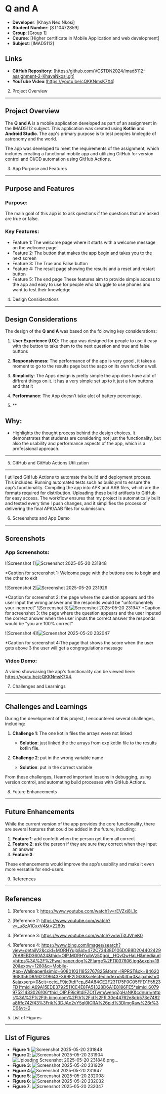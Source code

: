 


# Q and A
- **Developer**: [Khaya Neo Nkosi]
- **Student Number**: [ST10472859]
- **Group**: [Group 1]
- **Course**: [Higher certificate in Mobile Application and web development]
- **Subject**: [IMAD5112]

## Links
- **GitHub Repository**: [https://github.com/VCSTDN2024/imad5112-assignment-2-KhayaNkosi.git]
- **YouTube Video**:(https://youtu.be/cQKKNmsK7X4)
  


2. Project Overview
-------------------

## Project Overview

The **Q and A** is a mobile application developed as part of an assignment in the IMAD5112 subject. This application was created using **Kotlin** and **Android Studio**. The app's primary purpose is to test peoples knolegde of astronomy and the world.

The app was developed to meet the requirements of the assignment, which includes creating a functional mobile app and utilizing GitHub for version control and CI/CD automation using GitHub Actions.


3. App Purpose and Features
---------------------------

## Purpose and Features

### Purpose:
The main goal of this app is to ask questions if the questions that are asked are true or false. 

### Key Features:
- Feature 1: The welcome page where it starts with a welcome message on the welcome page. 
- Feature 2: The button that makes the app begin and takes you to the next screen
- Feature 3: The True and False button
- Feature 4: The result page showing the results and a reset and restart button
- Feature 5: The end page 
These features aim to provide simple access to the app and easy to use for people who struggle to use phones and want to test their knowledge 


4. Design Considerations
------------------------


## Design Considerations

The design of the **Q and A** was based on the following key considerations:

1. **User Experience (UX)**: The app was designed for people to use it easy with the button to take them  to the next question and true and false buttons 
   
2. **Responsiveness**: The performance of the app is very good , it takes a moment to go to the results page but the aapp on its own fuctions well.
   
3. **Simplicity**: The Apps design is pretty simple the app does have alot of diffrent things on it. it has a very simple set up to it just a few buttons and that it
   
4. **Performance**: The App doesn't take alot of battery percentage.

5. **

Why:
----
- Highlights the thought process behind the design choices. It demonstrates that students are considering not just the functionality, but also the usability and performance aspects of the app, which is a professional approach.

---

5. GitHub and GitHub Actions Utilization
----------------------------------------


I utilized GitHub Actions to automate the build and deployment process. This includes: 
Running automated tests such as build.yml to ensure the app’s functionality. 
Compiling the app into APK and AAB files, which are the formats required for distribution. 
Uploading these build artifacts to GitHub for easy access. 
The workflow ensures that my project is automatically built and tested every time I push 
changes, and it simplifies the process of delivering the final APK/AAB files for submission. 


6. Screenshots and App Demo
---------------------------


## Screenshots

### App Screenshots:
![Screenshot 1]![Screenshot 2025-05-20 231848](https://github.com/user-attachments/assets/4e4e5deb-321b-40c5-af53-a3e4364963f7)

*Caption for screenshot 1: Welcome page with the buttons one to begin and the other to exit

![Screenshot 2]![Screenshot 2025-05-20 231929](https://github.com/user-attachments/assets/74532f26-5938-4751-ba75-e151396b20c1)

*Caption for screenshot 2: the page where the question appears and the user input the wrong answer and the responds would be "unfortunentely your incorrect"
![Screenshot 3]!![Screenshot 2025-05-20 231947](https://github.com/user-attachments/assets/957e8df1-cdad-4bee-a7c4-76c8f2e1e69b)
*Caption for screenshot 3: the page where the question appears and the user inputed the correct answer when the user inputs the correct answer the responds would be "you are 100% correct"

![Screenshot 4]!![Screenshot 2025-05-20 232047](https://github.com/user-attachments/assets/82031869-d4a6-4baf-adf8-ec740c6d8d3e)

*Caption for screenshot 4:The page that shows the score when the user gets above 3 the user will get a congragulations message 
### Video Demo:
A video showcasing the app's functionality can be viewed here: https://youtu.be/cQKKNmsK7X4.


7. Challenges and Learnings
---------------------------


## Challenges and Learnings

During the development of this project, I encountered several challenges, including:

1. **Challenge 1**: The one kotlin files the arrays were not linked
   - **Solution**: just linked the the arrays from exp kotlin file to the results kotlin file. 
   
2. **Challenge 2**: put in the wrong variable name 
   - **Solution**: put in the correct variable

From these challenges, I learned important lessons in debugging, using version control, and automating build processes with GitHub Actions.


8. Future Enhancements
----------------------
## Future Enhancements

While the current version of the app provides the core functionality, there are several features that could be added in the future, including:

1. **Feature 1**: add confetti when the person get them all correct
2. **Feature 2**: ask the person if they are sure they correct when they input an answer
3. **Feature 3**: 

These enhancements would improve the app’s usability and make it even more versatile for end-users.


9. References
-------------


## References

1. [Reference 1: https://www.youtube.com/watch?v=rEVZxj8l_1c
2. [Reference 2: https://www.youtube.com/watch?v=_u8zA1CxxV4&t=2289s
3. [Reference 3: https://www.youtube.com/watch?v=lwTjXJVheK0
4. [Reference 4: https://www.bing.com/images/search?view=detailV2&ccid=MORHYujb&id=472C73438D106D0B8D20440242976A8EBD360A24&thid=OIP.MORHYujbVz50gqj__HQvQwHaLH&mediaurl=https%3A%2F%2Fwallpaper.dog%2Flarge%2F11037606.jpg&exph=1920&expw=1280&q=Mobile-App+Wallpaper&simid=608010311852767825&form=IRPRST&ck=84620968356D8A62D1B643F369F2D636&selectedindex=5&itb=0&ajaxhist=0&ajaxserp=0&cit=ccid_F9jc9tdi*cp_64A84CE2F231175F0C05FFD1F5523FD1*mid_A69A15EDE3792511CE4E8FA51328D6A1E8196FE5*simid_607997521433026106*thid_OIP.F9jc9tdiFZOtTwmAyenqZgHaNK&cdnurl=https%3A%2F%2Fth.bing.com%2Fth%2Fid%2FR.30e44762e8db573e7482a8fffc742f43%3Frik%3DJAo2vY5ql0ICRA%26pid%3DImgRaw%26r%3D0&vt=2

10. List of Figures
-------------------
## List of Figures

- **Figure 1**: ![Screenshot 2025-05-20 231848](https://github.com/user-attachments/assets/693e5433-4074-4e27-a56d-3312c1eff335)
- **Figure 2**: ![Screenshot 2025-05-20 231904](https://github.com/user-attachments/assets/2cd7bf1b-25f5-4cb6-bd10-a12e6389811f)![Uploading Screenshot 2025-05-20 231848.png…]()
- **Figure 3**: ![Screenshot 2025-05-20 231929](https://github.com/user-attachments/assets/bf43d996-7ec3-49bc-bdbb-4077a666d698)
- **Figure 4**:![Screenshot 2025-05-20 231947](https://github.com/user-attachments/assets/99342808-d4d1-4a1f-a329-967a9febdd70)
- **Figure 5**: ![Screenshot 2025-05-20 232008](https://github.com/user-attachments/assets/1cdaedeb-c991-47aa-ab9b-d3ea1f0727b7)
- **Figure 6**: ![Screenshot 2025-05-20 232032](https://github.com/user-attachments/assets/ff150789-961f-47e6-ad48-d85d35991644)
- **Figure 7**: ![Screenshot 2025-05-20 232047](https://github.com/user-attachments/assets/612c442e-90e0-47f7-a825-e280a7cc310b)


